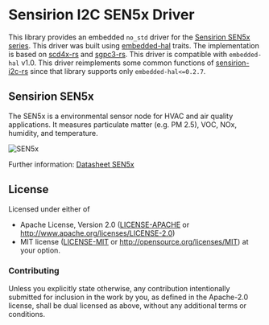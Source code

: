 # Sensirion I2C SEN5x Driver

This library provides an embedded `no_std` driver for the [Sensirion SEN5x series](https://developer.sensirion.com/sensirion-products/sen5x-environmental-sensor-node/).
This driver was built using [embedded-hal](https://docs.rs/embedded-hal/) traits.
The implementation is based on [scd4x-rs](https://github.com/hauju/scd4x-rs) and [sgpc3-rs](https://github.com/mjaakkol/sgpc3-rs).
This driver is compatible with `embedded-hal` v1.0.
This driver reimplements some common functions of [sensirion-i2c-rs](https://github.com/Sensirion/sensirion-i2c-rs) since that library supports only `embedded-hal<=0.2.7`.

## Sensirion SEN5x

The SEN5x is a environmental sensor node for HVAC and air quality applications. It measures
particulate matter (e.g. PM 2.5), VOC, NOx, humidity, and temperature.

![SEN5x](https://github.com/svena33/sen5x-rs/raw/main/img/sen5x.png)

Further information: [Datasheet SEN5x](https://sensirion.com/media/documents/6791EFA0/62A1F68F/Sensirion_Datasheet_Environmental_Node_SEN5x.pdf)

## License

Licensed under either of

- Apache License, Version 2.0 ([LICENSE-APACHE](LICENSE-APACHE) or
  http://www.apache.org/licenses/LICENSE-2.0)
- MIT license ([LICENSE-MIT](LICENSE-MIT) or
  http://opensource.org/licenses/MIT) at your option.

### Contributing

Unless you explicitly state otherwise, any contribution intentionally submitted
for inclusion in the work by you, as defined in the Apache-2.0 license, shall
be dual licensed as above, without any additional terms or conditions.
